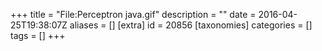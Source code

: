 +++
title = "File:Perceptron java.gif"
description = ""
date = 2016-04-25T19:38:07Z
aliases = []
[extra]
id = 20856
[taxonomies]
categories = []
tags = []
+++


